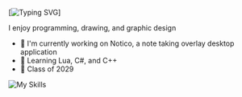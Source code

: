 [![Typing SVG](https://readme-typing-svg.demolab.com?font=Fira+Code&size=25&duration=3000&pause=1000&color=F7F7F7&vCenter=true&width=435&lines=Hey%2C+I'm+JSP;Class+of+2029)]

I enjoy programming, drawing, and graphic design

 - 🔭 I'm currently working on Notico, a note taking overlay desktop application
 - 🌱 Learning Lua, C#, and C++
 - 📘 Class of 2029

![My Skills](https://skillicons.dev/icons?i=js,html,css,react,lua,py,ps,ai)
